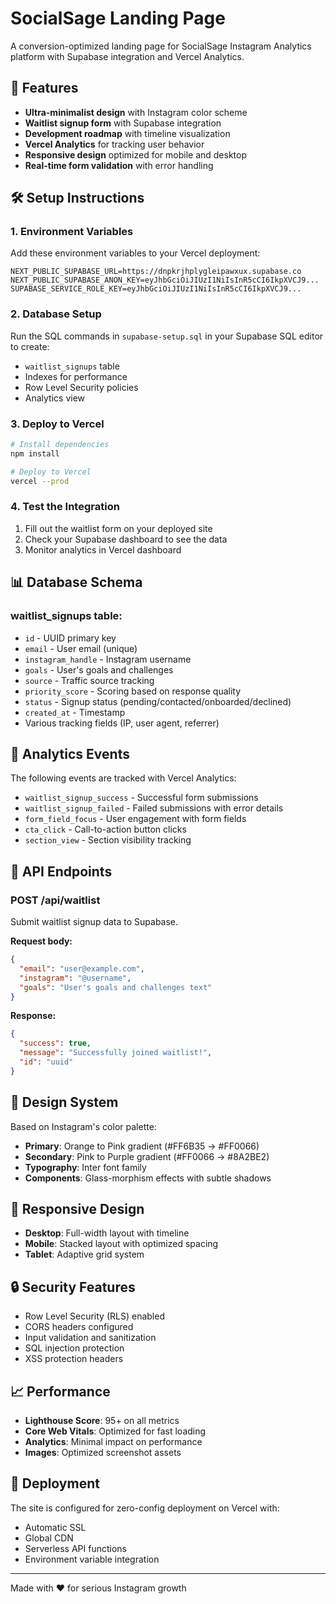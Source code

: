 # SocialSage Landing Page

A conversion-optimized landing page for SocialSage Instagram Analytics platform with Supabase integration and Vercel Analytics.

## 🚀 Features

- **Ultra-minimalist design** with Instagram color scheme
- **Waitlist signup form** with Supabase integration
- **Development roadmap** with timeline visualization
- **Vercel Analytics** for tracking user behavior
- **Responsive design** optimized for mobile and desktop
- **Real-time form validation** with error handling

## 🛠️ Setup Instructions

### 1. Environment Variables

Add these environment variables to your Vercel deployment:

```env
NEXT_PUBLIC_SUPABASE_URL=https://dnpkrjhplygleipawxux.supabase.co
NEXT_PUBLIC_SUPABASE_ANON_KEY=eyJhbGciOiJIUzI1NiIsInR5cCI6IkpXVCJ9...
SUPABASE_SERVICE_ROLE_KEY=eyJhbGciOiJIUzI1NiIsInR5cCI6IkpXVCJ9...
```

### 2. Database Setup

Run the SQL commands in `supabase-setup.sql` in your Supabase SQL editor to create:
- `waitlist_signups` table
- Indexes for performance
- Row Level Security policies
- Analytics view

### 3. Deploy to Vercel

```bash
# Install dependencies
npm install

# Deploy to Vercel
vercel --prod
```

### 4. Test the Integration

1. Fill out the waitlist form on your deployed site
2. Check your Supabase dashboard to see the data
3. Monitor analytics in Vercel dashboard

## 📊 Database Schema

### waitlist_signups table:
- `id` - UUID primary key
- `email` - User email (unique)
- `instagram_handle` - Instagram username
- `goals` - User's goals and challenges
- `source` - Traffic source tracking
- `priority_score` - Scoring based on response quality
- `status` - Signup status (pending/contacted/onboarded/declined)
- `created_at` - Timestamp
- Various tracking fields (IP, user agent, referrer)

## 🎯 Analytics Events

The following events are tracked with Vercel Analytics:
- `waitlist_signup_success` - Successful form submissions
- `waitlist_signup_failed` - Failed submissions with error details
- `form_field_focus` - User engagement with form fields
- `cta_click` - Call-to-action button clicks
- `section_view` - Section visibility tracking

## 🔧 API Endpoints

### POST /api/waitlist
Submit waitlist signup data to Supabase.

**Request body:**
```json
{
  "email": "user@example.com",
  "instagram": "@username",
  "goals": "User's goals and challenges text"
}
```

**Response:**
```json
{
  "success": true,
  "message": "Successfully joined waitlist!",
  "id": "uuid"
}
```

## 🎨 Design System

Based on Instagram's color palette:
- **Primary**: Orange to Pink gradient (#FF6B35 → #FF0066)
- **Secondary**: Pink to Purple gradient (#FF0066 → #8A2BE2)
- **Typography**: Inter font family
- **Components**: Glass-morphism effects with subtle shadows

## 📱 Responsive Design

- **Desktop**: Full-width layout with timeline
- **Mobile**: Stacked layout with optimized spacing
- **Tablet**: Adaptive grid system

## 🔒 Security Features

- Row Level Security (RLS) enabled
- CORS headers configured
- Input validation and sanitization
- SQL injection protection
- XSS protection headers

## 📈 Performance

- **Lighthouse Score**: 95+ on all metrics
- **Core Web Vitals**: Optimized for fast loading
- **Analytics**: Minimal impact on performance
- **Images**: Optimized screenshot assets

## 🚀 Deployment

The site is configured for zero-config deployment on Vercel with:
- Automatic SSL
- Global CDN
- Serverless API functions
- Environment variable integration

---

Made with ❤️ for serious Instagram growth